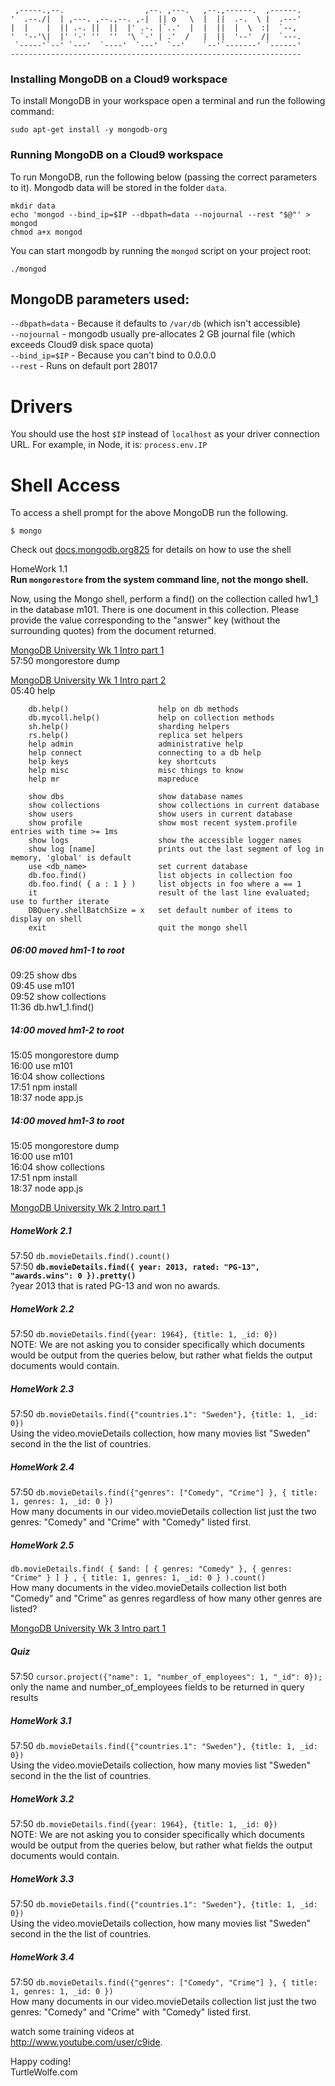 
     ,-----.,--.                  ,--. ,---.   ,--.,------.  ,------.
    '  .--./|  | ,---. ,--.,--. ,-|  || o   \  |  ||  .-.  \ |  .---'
    |  |    |  || .-. ||  ||  |' .-. |`..'  |  |  ||  |  \  :|  `--, 
    '  '--'\|  |' '-' ''  ''  '\ `-' | .'  /   |  ||  '--'  /|  `---.
     `-----'`--' `---'  `----'  `---'  `--'    `--'`-------' `------'
    ----------------------------------------------------------------- 
 
<h3>Installing MongoDB on a Cloud9 workspace</h3>

<p>To install MongoDB in your workspace open a terminal and run the following command:</p>

<p></p><pre><code class="hljs cs">sudo apt-<span class="hljs-keyword">get</span> install -y mongodb-org</code></pre>

<h3>Running MongoDB on a Cloud9 workspace</h3>

<p>To run MongoDB, run the following below (passing the correct parameters to it). Mongodb data will be stored in the folder <code>data</code>.</p>

<p></p><pre><code class="hljs ruby">mkdir data
echo <span class="hljs-string">'mongod --bind_ip=$IP --dbpath=data --nojournal --rest "$@"'</span> &gt; mongod
chmod a+x mongod</code></pre>

<p>You can start mongodb by running the <code>mongod</code> script on your project root:</p>

<p></p><pre><code class="hljs ruby">./mongod</code></pre>

<h2>MongoDB parameters used:</h2>

<p><code>--dbpath=data</code> - Because it defaults to <code>/var/db</code> (which isn't accessible)<br><code>--nojournal</code> - mongodb usually pre-allocates 2 GB journal file  
(which exceeds Cloud9 disk space quota)<br><code>--bind_ip=$IP</code> - Because you can't bind to 0.0.0.0<br><code>--rest</code> - Runs on default port 28017</p>

<h1>Drivers</h1>

<p>You should use the host <code>$IP</code> instead of <code>localhost</code> as your driver connection URL. For example, in Node, it is: <code>process.env.IP</code></p>

<h1>Shell Access</h1>

<p>To access a shell prompt for the above MongoDB run the following.</p>

<p></p><pre><code class="hljs ruby">$ mongo</code></pre>

<p>Check out <a href="http://docs.mongodb.org/manual/reference/mongo-shell/" rel="nofollow">docs.mongodb.org<span class="badge badge-notification clicks" title="825 clicks">825</span></a> for details on how to use the shell</p></div>

HomeWork 1.1  
__Run `mongorestore` from the system command line, not the mongo shell.__  

Now, using the Mongo shell, perform a find() on the collection called hw1_1 in the database m101. There is one document in this collection. Please provide the value corresponding to the "answer" key (without the surrounding quotes) from the document returned.

[MongoDB University Wk 1 Intro part 1](https://www.twitch.tv/videos/217252887 "1 hour")  
57:50     mongorestore dump  

[MongoDB University Wk 1 Intro part 2](https://www.twitch.tv/videos/217255411 "hour and a half")  
05:40     help  

        db.help()                    help on db methods
        db.mycoll.help()             help on collection methods
        sh.help()                    sharding helpers
        rs.help()                    replica set helpers
        help admin                   administrative help
        help connect                 connecting to a db help
        help keys                    key shortcuts
        help misc                    misc things to know
        help mr                      mapreduce

        show dbs                     show database names
        show collections             show collections in current database
        show users                   show users in current database
        show profile                 show most recent system.profile entries with time >= 1ms
        show logs                    show the accessible logger names
        show log [name]              prints out the last segment of log in memory, 'global' is default
        use <db_name>                set current database
        db.foo.find()                list objects in collection foo
        db.foo.find( { a : 1 } )     list objects in foo where a == 1
        it                           result of the last line evaluated; use to further iterate
        DBQuery.shellBatchSize = x   set default number of items to display on shell
        exit                         quit the mongo shell


#####     06:00     moved hm1-1 to root 
09:25     show dbs  
09:45     use m101  
09:52     show collections  
11:36     db.hw1_1.find()

#####     14:00     moved hm1-2 to root  
15:05     mongorestore dump  
16:00     use m101  
16:04     show collections  
17:51     npm install  
18:37     node app.js  

#####     14:00     moved hm1-3 to root  
15:05     mongorestore dump  
16:00     use m101  
16:04     show collections  
17:51     npm install  
18:37     node app.js  





[MongoDB University Wk 2 Intro part 1](https://www.twitch.tv/videos/217252887 "1 hour")  
#####     HomeWork 2.1  
57:50   `db.movieDetails.find().count()`  
57:50   __`db.movieDetails.find({ year: 2013, rated: "PG-13", "awards.wins": 0 }).pretty()`__  
?year 2013 that is rated PG-13 and won no awards.  

#####     HomeWork 2.2  
57:50   `db.movieDetails.find({year: 1964}, {title: 1, _id: 0})`  
NOTE: We are not asking you to consider specifically which documents would be output from the queries below, but rather what fields the output documents would contain.  

#####     HomeWork 2.3  
57:50   `db.movieDetails.find({"countries.1": "Sweden"}, {title: 1, _id: 0})`  
Using the video.movieDetails collection, how many movies list "Sweden" second in the the list of countries.  

#####     HomeWork 2.4  
57:50   `db.movieDetails.find({"genres": ["Comedy", "Crime"] }, { title: 1, genres: 1, _id: 0 })`  
How many documents in our video.movieDetails collection list just the two genres: "Comedy" and "Crime" with "Comedy" listed first.  

#####     HomeWork 2.5  
`db.movieDetails.find( { $and: [ { genres: "Comedy" }, { genres: "Crime" } ] } , { title: 1, genres: 1, _id: 0 } ).count()`  
How many documents in the video.movieDetails collection list both "Comedy" and "Crime" as genres regardless of how many other genres are listed?  

[MongoDB University Wk 3 Intro part 1](https://www.twitch.tv/videos/217252887 "1 hour")  
#####     Quiz  
57:50   `cursor.project({"name": 1, "number_of_employees": 1, "_id": 0});`  
only the name and number_of_employees fields to be returned in query results 

#####     HomeWork 3.1  
57:50   `db.movieDetails.find({"countries.1": "Sweden"}, {title: 1, _id: 0})`  
Using the video.movieDetails collection, how many movies list "Sweden" second in the the list of countries.  

#####     HomeWork 3.2  
57:50   `db.movieDetails.find({year: 1964}, {title: 1, _id: 0})`  
NOTE: We are not asking you to consider specifically which documents would be output from the queries below, but rather what fields the output documents would contain.  

#####     HomeWork 3.3  
57:50   `db.movieDetails.find({"countries.1": "Sweden"}, {title: 1, _id: 0})`  
Using the video.movieDetails collection, how many movies list "Sweden" second in the the list of countries.  

#####     HomeWork 3.4  
57:50   `db.movieDetails.find({"genres": ["Comedy", "Crime"] }, { title: 1, genres: 1, _id: 0 })`  
How many documents in our video.movieDetails collection list just the two genres: "Comedy" and "Crime" with "Comedy" listed first.  

watch some training videos at  
http://www.youtube.com/user/c9ide.  

Happy coding!  
TurtleWolfe.com
